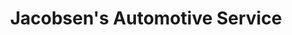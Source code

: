 ---
title: "Jacobsen's Automotive Service"
url: /gretna/jacobsens-automotive-service/
shop: Autowerkstatt
---
